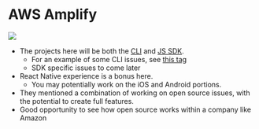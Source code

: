 # AWS Amplify

![](https://i.imgur.com/JwRMrrV.png)

- The projects here will be both the [CLI](https://github.com/aws-amplify/amplify-cli) and [JS SDK](https://github.com/aws-amplify/amplify-js). 
  - For an example of some CLI issues, see [this tag](https://github.com/aws-amplify/amplify-cli/issues?q=is%3Aopen+is%3Aissue+label%3Aenhancement+label%3Agood-first-issue)
  - SDK specific issues to come later
- React Native experience is a bonus here. 
  - You may potentially work on the iOS and Android portions.
- They mentioned a combination of working on open source issues, with the potential to create full features.
- Good opportunity to see how open source works within a company like Amazon
